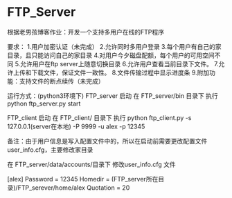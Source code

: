# FTP_Server
根据老男孩博客作业：开发一个支持多用户在线的FTP程序

要求：
 1.用户加密认证（未完成）
 2.允许同时多用户登录
 3.每个用户有自己的家目录，且只能访问自己的家目录
 4.对用户今夕磁盘配额，每个用户的可用空间不同
 5.允许用户在ftp server上随意切换目录
 6.允许用户查看当前目录下文件。
 7.允许上传和下载文件，保证文件一致性。
 8.文件传输过程中显示进度条
 9.附加功能：支持文件的断点续传（未完成）
 
运行方式：(python3环境下)
FTP_server  启动
在  FTP_server/bin 目录下  执行  python  ftp_server.py start

FTP_client 启动
在  FTP_client/ 目录下  执行   python  ftp_client.py  -s 127.0.0.1(server在本地)  -P 9999  -u alex  -p 12345

备注：由于用户信息是写入配置文件中的，所以在启动前需要更改配置文件user_info.cfg，主要修改家目录

在 FTP_server/data/accounts/目录下  修改user_info.cfg  文件

[alex]
Password = 12345
Homedir = (FTP_server所在目录)/FTP_serever/home/alex
Quotation = 20
